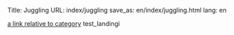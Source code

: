 Title: Juggling
URL: index/juggling
save_as: en/index/juggling.html
lang: en

[a link relative to category](/juggling)
test_landingi
